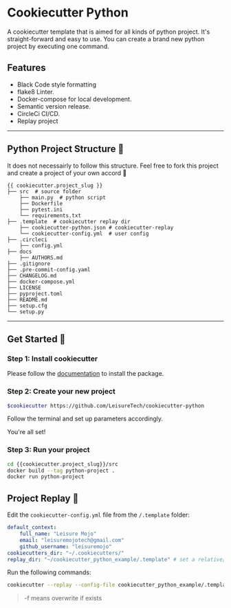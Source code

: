 # Cookiecutter Python 

A cookiecutter template that is aimed for all kinds of python project. It's
straight-forward and easy to use. You can create a brand new python project 
by executing one command.

## Features

- Black Code style formatting
- flake8 Linter.
- Docker-compose for local development.
- Semantic version release.
- CircleCi CI/CD.
- Replay project

----
## Python Project Structure :snake:
It does not necessairly to follow this structure. Feel free to fork this project and create a project of your own accord :sparkling_heart:

    {{ cookiecutter.project_slug }}
    ├── src  # source folder
        ├── main.py  # python script
        ├── Dockerfile
        ├── pytest.ini
        └── requirements.txt
    ├── .template  # cookiecutter replay dir
        ├── cookiecutter-python.json # cookiecutter-replay
        └── cookiecutter-config.yml  # user config
    ├── .circleci
        ├── config.yml
    ├── docs
        ├── AUTHORS.md  
    ├── .gitignore
    ├── .pre-commit-config.yaml
    ├── CHANGELOG.md
    ├── docker-compose.yml
    ├── LICENSE
    ├── pyproject.toml
    ├── README.md
    ├── setup.cfg
    └── setup.py

----
## Get Started :rocket:

### Step 1: Install cookiecutter
Please follow the [documentation](https://cookiecutter.readthedocs.io/en/1.7.2/installation.html) to install the package.

### Step 2: Create your new project
```bash
$cookiecutter https://github.com/LeisureTech/cookiecutter-python
```
Follow the terminal and set up parameters accordingly.

You're all set!

### Step 3: Run your project
```bash
cd {{cookiecutter.project_slug}}/src
docker build --tag python-project .
docker run python-project
```

## Project Replay :revolving_hearts:
Edit the `cookiecutter-config.yml` file from the `/.template` folder:
```yml
default_context:
    full_name: "Leisure Mojo"
    email: "leisuremojotech@gmail.com"
    github_username: "leisuremojo"
cookiecutters_dir: "~/.cookiecutters/"
replay_dir: "~/cookiecutter_python_example/.template" # set a relative/absolute path
```
Run the following commands:

```bash
cookiecutter --replay --config-file cookiecutter_python_example/.template/cookiecutter-config.yml -f gh:LeisureTech/cookiecutter-python
```

> -f means overwrite if exists
